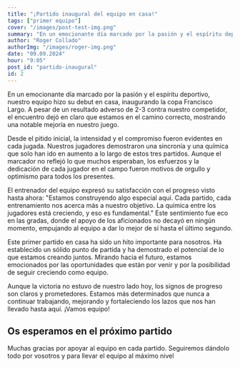 ```yaml
---
title: "¡Partido inaugural del equipo en casa!"
tags: ["primer equipo"]
cover: "/images/post-test-img.png"
summary: "En un emocionante día marcado por la pasión y el espíritu deportivo, nuestro equipo hizo su debut en casa, inaugurando la copa Francisco Largo. "
author: "Roger Collado"
authorImg: "/images/roger-img.png"
date: "09.09.2024"
hour: "9:05"
post_id: "partido-inaugural"
id: 2
---
```


En un emocionante día marcado por la pasión y el espíritu deportivo, nuestro equipo hizo su debut en casa, inaugurando la copa Francisco Largo. A pesar de un resultado adverso de 2-3 contra nuestro competidor, el encuentro dejó en claro que estamos en el camino correcto, mostrando una notable mejoría en nuestro juego.

Desde el pitido inicial, la intensidad y el compromiso fueron evidentes en cada jugada. Nuestros jugadores demostraron una sincronía y una química que solo han ido en aumento a lo largo de estos tres partidos. Aunque el marcador no reflejó lo que muchos esperaban, los esfuerzos y la dedicación de cada jugador en el campo fueron motivos de orgullo y optimismo para todos los presentes.

El entrenador del equipo expresó su satisfacción con el progreso visto hasta ahora: "Estamos construyendo algo especial aquí. Cada partido, cada entrenamiento nos acerca más a nuestro objetivo. La química entre los jugadores está creciendo, y eso es fundamental." Este sentimiento fue eco en las gradas, donde el apoyo de los aficionados no decayó en ningún momento, empujando al equipo a dar lo mejor de sí hasta el último segundo.

Este primer partido en casa ha sido un hito importante para nosotros. Ha establecido un sólido punto de partida y ha demostrado el potencial de lo que estamos creando juntos. Mirando hacia el futuro, estamos emocionados por las oportunidades que están por venir y por la posibilidad de seguir creciendo como equipo.

Aunque la victoria no estuvo de nuestro lado hoy, los signos de progreso son claros y prometedores. Estamos más determinados que nunca a continuar trabajando, mejorando y fortaleciendo los lazos que nos han llevado hasta aquí. ¡Vamos equipo!

## Os esperamos en el próximo partido

Muchas gracias por apoyar al equipo en cada partido. Seguiremos dándolo todo por vosotros y para llevar el equipo al máximo nivel
